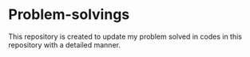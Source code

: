 # Problem-solvings
This repository is created to update my problem solved in codes in this repository with a detailed manner.
